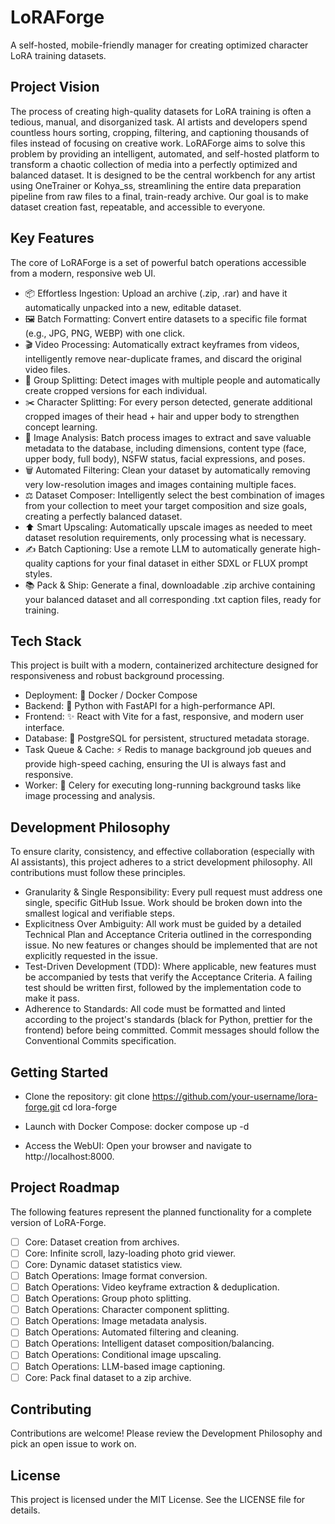 # LoRAForge
A self-hosted, mobile-friendly manager for creating optimized character LoRA training datasets.
## Project Vision
The process of creating high-quality datasets for LoRA training is often a tedious, manual, and disorganized task. AI artists and developers spend countless hours sorting, cropping, filtering, and captioning thousands of files instead of focusing on creative work.
LoRAForge aims to solve this problem by providing an intelligent, automated, and self-hosted platform to transform a chaotic collection of media into a perfectly optimized and balanced dataset. It is designed to be the central workbench for any artist using OneTrainer or Kohya_ss, streamlining the entire data preparation pipeline from raw files to a final, train-ready archive. Our goal is to make dataset creation fast, repeatable, and accessible to everyone.
## Key Features
The core of LoRAForge is a set of powerful batch operations accessible from a modern, responsive web UI.
 * 📦 Effortless Ingestion: Upload an archive (.zip, .rar) and have it automatically unpacked into a new, editable dataset.
 * 🖼️ Batch Formatting: Convert entire datasets to a specific file format (e.g., JPG, PNG, WEBP) with one click.
 * 🎬 Video Processing: Automatically extract keyframes from videos, intelligently remove near-duplicate frames, and discard the original video files.
 * 👥 Group Splitting: Detect images with multiple people and automatically create cropped versions for each individual.
 * ✂️ Character Splitting: For every person detected, generate additional cropped images of their head + hair and upper body to strengthen concept learning.
 * 🧠 Image Analysis: Batch process images to extract and save valuable metadata to the database, including dimensions, content type (face, upper body, full body), NSFW status, facial expressions, and poses.
 * 🗑️ Automated Filtering: Clean your dataset by automatically removing very low-resolution images and images containing multiple faces.
 * ⚖️ Dataset Composer: Intelligently select the best combination of images from your collection to meet your target composition and size goals, creating a perfectly balanced dataset.
 * ⬆️ Smart Upscaling: Automatically upscale images as needed to meet dataset resolution requirements, only processing what is necessary.
 * ✍️ Batch Captioning: Use a remote LLM to automatically generate high-quality captions for your final dataset in either SDXL or FLUX prompt styles.
 * 📚 Pack & Ship: Generate a final, downloadable .zip archive containing your balanced dataset and all corresponding .txt caption files, ready for training.
## Tech Stack
This project is built with a modern, containerized architecture designed for responsiveness and robust background processing.
 * Deployment: 🐳 Docker / Docker Compose
 * Backend: 🐍 Python with FastAPI for a high-performance API.
 * Frontend: ✨ React with Vite for a fast, responsive, and modern user interface.
 * Database: 🐘 PostgreSQL for persistent, structured metadata storage.
 * Task Queue & Cache: ⚡ Redis to manage background job queues and provide high-speed caching, ensuring the UI is always fast and responsive.
 * Worker: 👷 Celery for executing long-running background tasks like image processing and analysis.
## Development Philosophy
To ensure clarity, consistency, and effective collaboration (especially with AI assistants), this project adheres to a strict development philosophy. All contributions must follow these principles.
 * Granularity & Single Responsibility: Every pull request must address one single, specific GitHub Issue. Work should be broken down into the smallest logical and verifiable steps.
 * Explicitness Over Ambiguity: All work must be guided by a detailed Technical Plan and Acceptance Criteria outlined in the corresponding issue. No new features or changes should be implemented that are not explicitly requested in the issue.
 * Test-Driven Development (TDD): Where applicable, new features must be accompanied by tests that verify the Acceptance Criteria. A failing test should be written first, followed by the implementation code to make it pass.
 * Adherence to Standards: All code must be formatted and linted according to the project's standards (black for Python, prettier for the frontend) before being committed. Commit messages should follow the Conventional Commits specification.
## Getting Started
 * Clone the repository:
   git clone https://github.com/your-username/lora-forge.git
cd lora-forge

 * Launch with Docker Compose:
   docker compose up -d

 * Access the WebUI:
   Open your browser and navigate to http://localhost:8000.
## Project Roadmap
The following features represent the planned functionality for a complete version of LoRA-Forge.
 * [ ] Core: Dataset creation from archives.
 * [ ] Core: Infinite scroll, lazy-loading photo grid viewer.
 * [ ] Core: Dynamic dataset statistics view.
 * [ ] Batch Operations: Image format conversion.
 * [ ] Batch Operations: Video keyframe extraction & deduplication.
 * [ ] Batch Operations: Group photo splitting.
 * [ ] Batch Operations: Character component splitting.
 * [ ] Batch Operations: Image metadata analysis.
 * [ ] Batch Operations: Automated filtering and cleaning.
 * [ ] Batch Operations: Intelligent dataset composition/balancing.
 * [ ] Batch Operations: Conditional image upscaling.
 * [ ] Batch Operations: LLM-based image captioning.
 * [ ] Core: Pack final dataset to a zip archive.
## Contributing
Contributions are welcome! Please review the Development Philosophy and pick an open issue to work on.
## License
This project is licensed under the MIT License. See the LICENSE file for details.
